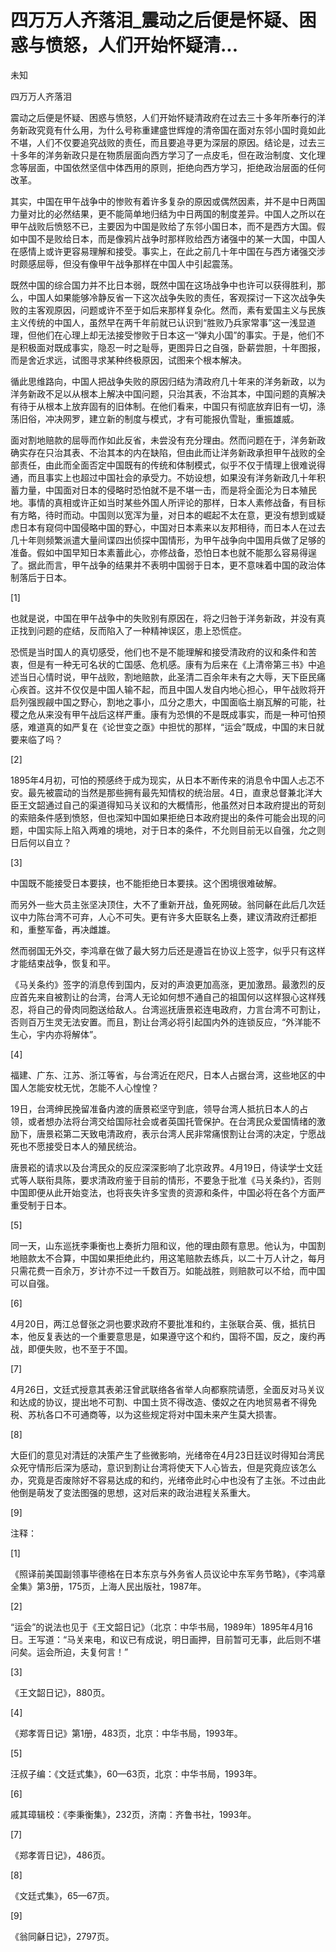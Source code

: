# 四万万人齐落泪_震动之后便是怀疑、困惑与愤怒，人们开始怀疑清...

未知

四万万人齐落泪

震动之后便是怀疑、困惑与愤怒，人们开始怀疑清政府在过去三十多年所奉行的洋务新政究竟有什么用，为什么号称重建盛世辉煌的清帝国在面对东邻小国时竟如此不堪，人们不仅要追究战败的责任，而且要追寻更为深层的原因。结论是，过去三十多年的洋务新政只是在物质层面向西方学习了一点皮毛，但在政治制度、文化理念等层面，中国依然坚信中体西用的原则，拒绝向西方学习，拒绝政治层面的任何改革。

其实，中国在甲午战争中的惨败有着许多复杂的原因或偶然因素，并不是中日两国力量对比的必然结果，更不能简单地归结为中日两国的制度差异。中国人之所以在甲午战败后愤怒不已，主要因为中国是败给了东邻小国日本，而不是西方大国。假如中国不是败给日本，而是像鸦片战争时那样败给西方诸强中的某一大国，中国人在感情上或许更容易理解和接受。事实上，在此之前几十年中国在与西方诸强交涉时颇感屈辱，但没有像甲午战争那样在中国人中引起震荡。

既然中国的综合国力并不比日本弱，既然中国在这场战争中也许可以获得胜利，那么，中国人如果能够冷静反省一下这次战争失败的责任，客观探讨一下这次战争失败的主客观原因，问题或许不至于如后来那样复杂化。然而，素有爱国主义与民族主义传统的中国人，虽然早在两千年前就已认识到“胜败乃兵家常事”这一浅显道理，但他们在心理上却无法接受惨败于日本这一“弹丸小国”的事实。于是，他们不是积极面对既成事实，隐忍一时之耻辱，更图异日之自强，卧薪尝胆，十年图报，而是舍近求远，试图寻求某种终极原因，试图来个根本解决。

循此思维路向，中国人把战争失败的原因归结为清政府几十年来的洋务新政，以为洋务新政不足以从根本上解决中国问题，只治其表，不治其本，中国问题的真解决有待于从根本上放弃固有的旧体制。在他们看来，中国只有彻底放弃旧有一切，涤荡旧俗，冲决网罗，建立新的制度与模式，才有可能报仇雪耻，重振雄威。

面对割地赔款的屈辱而作如此反省，未尝没有充分理由。然而问题在于，洋务新政确实存在只治其表、不治其本的内在缺陷，但由此而让洋务新政承担甲午战败的全部责任，由此而全面否定中国既有的传统和体制模式，似乎不仅于情理上很难说得通，而且事实上也超过中国社会的承受力。不妨设想，如果没有洋务新政几十年积蓄力量，中国面对日本的侵略时恐怕就不是不堪一击，而是将全面沦为日本殖民地。事情的真相或许正如当时某些外国人所评论的那样，日本人素修战备，有目标有方略，待时而动。中国则以宽浑为量，对日本的崛起不太在意，更没有想到或疑虑日本有窥伺中国侵略中国的野心，中国对日本素来以友邦相待，而日本人在过去几十年则频繁派遣大量间谍四出侦探中国情形，为甲午战争向中国用兵做了足够的准备。假如中国早知日本素蓄此心，亦修战备，恐怕日本也就不能那么容易得逞了。据此而言，甲午战争的结果并不表明中国弱于日本，更不意味着中国的政治体制落后于日本。

[1]

也就是说，中国在甲午战争中的失败别有原因在，将之归咎于洋务新政，并没有真正找到问题的症结，反而陷入了一种精神误区，患上恐慌症。

恐慌是当时国人的真切感受，他们也不是不能理解和接受清政府的议和条件和苦衷，但是有一种无可名状的亡国感、危机感。康有为后来在《上清帝第三书》中追述当日心情时说，甲午战败，割地赔款，此圣清二百余年未有之大辱，天下臣民痛心疾首。这并不仅仅是中国人输不起，而且中国人发自内地心担心，甲午战败将开启列强觊觎中国之野心，割地之事小，瓜分之患大，中国面临土崩瓦解的可能，社稷之危从来没有甲午战后这样严重。康有为恐惧的不是既成事实，而是一种可怕预感，难道真的如严复在《论世变之亟》中担忧的那样，“运会”既成，中国的末日就要来临了吗？

[2]

1895年4月初，可怕的预感终于成为现实，从日本不断传来的消息令中国人忐忑不安。最先被震动的当然是那些拥有最先知情权的统治层。4日，直隶总督兼北洋大臣王文韶通过自己的渠道得知马关议和的大概情形，他虽然对日本政府提出的苛刻的索赔条件感到愤怒，但也深知中国如果拒绝日本政府提出的条件可能会出现的问题，中国实际上陷入两难的境地，对于日本的条件，不允则目前无以自强，允之则日后何以自立？

[3]

中国既不能接受日本要挟，也不能拒绝日本要挟。这个困境很难破解。

而另外一些大员主张坚决顶住，大不了重新开战，鱼死网破。翁同龢在此后几次廷议中力陈台湾不可弃，人心不可失。更有许多大臣联名上奏，建议清政府迁都拒和，重整军备，再决雌雄。

然而弱国无外交，李鸿章在做了最大努力后还是遵旨在协议上签字，似乎只有这样才能结束战争，恢复和平。

《马关条约》签字的消息传到国内，反对的声浪更加高涨，更加激昂。最激烈的反应首先来自被割让的台湾，台湾人无论如何想不通自己的祖国何以这样狠心这样残忍，将自己的骨肉同胞送给敌人。台湾巡抚唐景崧连电政府，力言台湾不可割让，否则百万生灵无法安置。而且，割让台湾必将引起国内外的连锁反应，“外洋能不生心，宇内亦将解体”。

[4]

福建、广东、江苏、浙江等省，与台湾近在咫尺，日本人占据台湾，这些地区的中国人怎能安枕无忧，怎能不人心惶惶？

19日，台湾绅民挽留准备内渡的唐景崧坚守到底，领导台湾人抵抗日本人的占领，或者想办法将台湾交给国际社会或者英国托管保护。在台湾民众爱国情绪的激励下，唐景崧第二天致电清政府，表示台湾人民非常痛恨割让台湾的决定，宁愿战死也不愿接受日本人的殖民统治。

唐景崧的请求以及台湾民众的反应深深影响了北京政界。4月19日，侍读学士文廷式等人联衔具陈，要求清政府鉴于目前的情形，不要急于批准《马关条约》，否则中国即便从此开始变法，也将丧失许多宝贵的资源和条件，中国必将在各个方面严重受制于日本。

[5]

同一天，山东巡抚李秉衡也上奏折力阻和议，他的理由颇有意思。他认为，中国割地赔款太不合算，中国如果拒绝此约，用这笔赔款去练兵，以二十万人计之，每月只需花费一百余万，岁计亦不过一千数百万。如能战胜，则赔款可以不给，而中国可以自强。

[6]

4月20日，两江总督张之洞也要求政府不要批准和约，主张联合英、俄，抵抗日本，他反复表达的一个重要意思是，如果遵守这个和约，国将不国，反之，废约再战，即便失败，也不至于不国。

[7]

4月26日，文廷式授意其表弟汪曾武联络各省举人向都察院请愿，全面反对马关议和达成的协议，提出地不可割、中国土货不得改造、倭奴之在内地贸易者不得免税、苏杭各口不可通商等，以为这些规定将对中国未来产生莫大损害。

[8]

大臣们的意见对清廷的决策产生了些微影响，光绪帝在4月23日廷议时得知台湾民众死守情形后深为感动，意识到割让台湾将使天下人心皆去，但是究竟应该怎么办，究竟是否废除好不容易达成的和约，光绪帝此时心中也没有了主张。不过由此他倒是萌发了变法图强的思想，这对后来的政治进程关系重大。

[9]

注释：

[1]

《照译前美国副领事毕德格在日本东京与外务省人员议论中东军务节略》，《李鸿章全集》第3册，175页，上海人民出版社，1987年。

[2]

“运会”的说法也见于《王文韶日记》（北京：中华书局，1989年）1895年4月16日。王写道：“马关来电，和议已有成说，明日画押，目前暂可无事，此后则不堪问矣。运会所迫，夫复何言！”

[3]

《王文韶日记》，880页。

[4]

《郑孝胥日记》第1册，483页，北京：中华书局，1993年。

[5]

汪叔子编：《文廷式集》，60—63页，北京：中华书局，1993年。

[6]

戚其璋辑校：《李秉衡集》，232页，济南：齐鲁书社，1993年。

[7]

《郑孝胥日记》，486页。

[8]

《文廷式集》，65—67页。

[9]

《翁同龢日记》，2797页。
